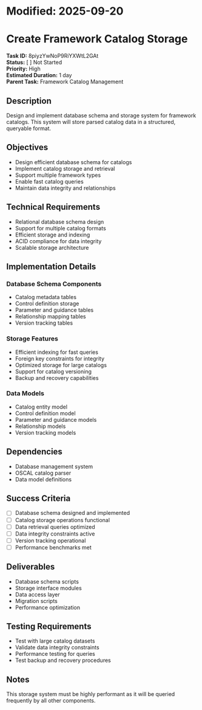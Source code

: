 # Modified: 2025-09-20

# Create Framework Catalog Storage

**Task ID:** 8piyzYwNoP9RiYXWtL2GAt  
**Status:** [ ] Not Started  
**Priority:** High  
**Estimated Duration:** 1 day  
**Parent Task:** Framework Catalog Management

## Description
Design and implement database schema and storage system for framework catalogs. This system will store parsed catalog data in a structured, queryable format.

## Objectives
- Design efficient database schema for catalogs
- Implement catalog storage and retrieval
- Support multiple framework types
- Enable fast catalog queries
- Maintain data integrity and relationships

## Technical Requirements
- Relational database schema design
- Support for multiple catalog formats
- Efficient storage and indexing
- ACID compliance for data integrity
- Scalable storage architecture

## Implementation Details
### Database Schema Components
- Catalog metadata tables
- Control definition storage
- Parameter and guidance tables
- Relationship mapping tables
- Version tracking tables

### Storage Features
- Efficient indexing for fast queries
- Foreign key constraints for integrity
- Optimized storage for large catalogs
- Support for catalog versioning
- Backup and recovery capabilities

### Data Models
- Catalog entity model
- Control definition model
- Parameter and guidance models
- Relationship models
- Version tracking models

## Dependencies
- Database management system
- OSCAL catalog parser
- Data model definitions

## Success Criteria
- [ ] Database schema designed and implemented
- [ ] Catalog storage operations functional
- [ ] Data retrieval queries optimized
- [ ] Data integrity constraints active
- [ ] Version tracking operational
- [ ] Performance benchmarks met

## Deliverables
- Database schema scripts
- Storage interface modules
- Data access layer
- Migration scripts
- Performance optimization

## Testing Requirements
- Test with large catalog datasets
- Validate data integrity constraints
- Performance testing for queries
- Test backup and recovery procedures

## Notes
This storage system must be highly performant as it will be queried frequently by all other components.
